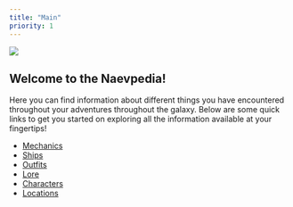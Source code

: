 ```yaml
---
title: "Main"
priority: 1
---
```

![](gfx/Naev.webp)

## Welcome to the Naevpedia!

Here you can find information about different things you have encountered throughout your adventures throughout the galaxy. Below are some quick links to get you started on exploring all the information available at your fingertips!

* [Mechanics](mechanics)
* [Ships](ships)
* [Outfits](outfits)
* [Lore](lore)
* [Characters](characters)
* [Locations](locations)
